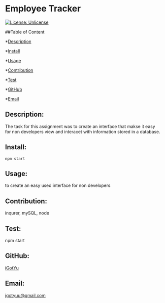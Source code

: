 
 
# Employee Tracker

[![License: Unlicense](https://img.shields.io/badge/License-Unlicense-yellow.svg)](https://opensource.org/licenses/Unlicense)

##Table of Content

*[Description](#description)

*[Install](#install)

*[Usage](#usage)

*[Contribution](#contribution)

*[Test](#test)

*[GitHub](#github)

*[Email](#email)

## Description: 
The task for this assignment was to create an interface that makse it easy for non developers view and interacet with information stored in a database.

## Install:

```
npm start
```

## Usage:
to create an easy used interface for non developers

## Contribution:
inqurer, mySQL, node

## Test:
npm start

## GitHub:
[iGotYu](https://github.com/iGotYu/)

## Email:
[igotyuu@gmail.com](mailto:igotyuu@gmail.com)

